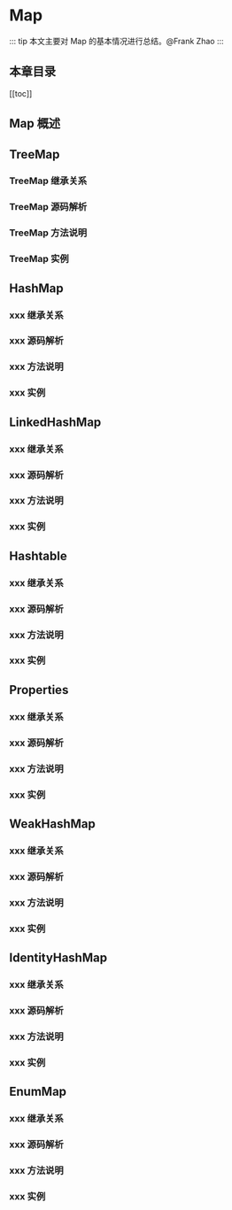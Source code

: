 # Map
::: tip
本文主要对 Map 的基本情况进行总结。@Frank Zhao
:::
## 本章目录
[[toc]]
## Map 概述
## TreeMap
### TreeMap 继承关系
### TreeMap 源码解析
### TreeMap 方法说明
### TreeMap 实例
## HashMap
### xxx 继承关系
### xxx 源码解析
### xxx 方法说明
### xxx 实例
## LinkedHashMap
### xxx 继承关系
### xxx 源码解析
### xxx 方法说明
### xxx 实例
## Hashtable
### xxx 继承关系
### xxx 源码解析
### xxx 方法说明
### xxx 实例
## Properties
### xxx 继承关系
### xxx 源码解析
### xxx 方法说明
### xxx 实例
## WeakHashMap
### xxx 继承关系
### xxx 源码解析
### xxx 方法说明
### xxx 实例
## IdentityHashMap
### xxx 继承关系
### xxx 源码解析
### xxx 方法说明
### xxx 实例
## EnumMap
### xxx 继承关系
### xxx 源码解析
### xxx 方法说明
### xxx 实例